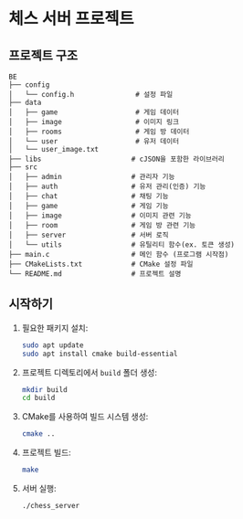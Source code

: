 # 체스 서버 프로젝트

## 프로젝트 구조
```
BE
├── config                      
│   └── config.h               # 설정 파일
├── data 
│   ├── game                   # 게임 데이터
│   ├── image                  # 이미지 링크 
│   ├── rooms                  # 게임 방 데이터
│   └── user                   # 유저 데이터
│   └── user_image.txt
├── libs                      # cJSON을 포함한 라이브러리
├── src
│   ├── admin                 # 관리자 기능
│   ├── auth                  # 유저 관리(인증) 기능
│   ├── chat                  # 채팅 기능
│   ├── game                  # 게임 기능
│   ├── image                 # 이미지 관련 기능
│   ├── room                  # 게임 방 관련 기능
│   ├── server                # 서버 로직
│   └── utils                 # 유틸리티 함수(ex. 토큰 생성)
├── main.c                    # 메인 함수 (프로그램 시작점)
├── CMakeLists.txt            # CMake 설정 파일
└── README.md                 # 프로젝트 설명
```


## 시작하기

1. 필요한 패키지 설치:
    ```sh
    sudo apt update
    sudo apt install cmake build-essential
    ```

2. 프로젝트 디렉토리에서 `build` 폴더 생성:
    ```sh
    mkdir build
    cd build
    ```

3. CMake를 사용하여 빌드 시스템 생성:
    ```sh
    cmake ..
    ```

4. 프로젝트 빌드:
    ```sh
    make
    ```

5. 서버 실행:
    ```sh
    ./chess_server
    ```

